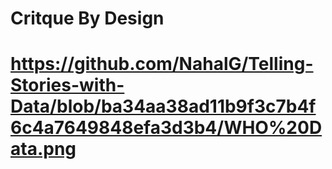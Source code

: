 # Critque By Design 

# https://github.com/NahalG/Telling-Stories-with-Data/blob/ba34aa38ad11b9f3c7b4f6c4a7649848efa3d3b4/WHO%20Data.png
